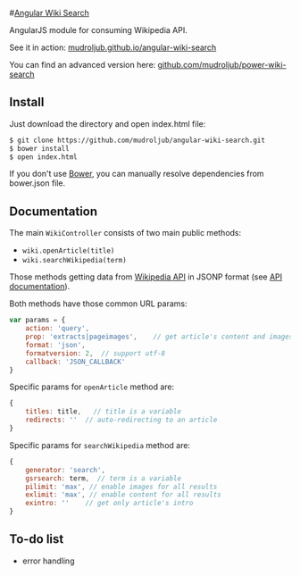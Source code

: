 #[Angular Wiki Search](http://mudroljub.github.io/angular-wiki-search/)

AngularJS module for consuming Wikipedia API.

See it in action: [mudroljub.github.io/angular-wiki-search](http://mudroljub.github.io/angular-wiki-search/)

You can find an advanced version here: [github.com/mudroljub/power-wiki-search](https://github.com/mudroljub/power-wiki-search)

## Install
Just download the directory and open index.html file:

```sh
$ git clone https://github.com/mudroljub/angular-wiki-search.git
$ bower install
$ open index.html
```

If you don't use [Bower](http://bower.io/), you can manually resolve dependencies from bower.json file.

## Documentation
The main `WikiController` consists of two main public methods:
- `wiki.openArticle(title)`
- `wiki.searchWikipedia(term)`

Those methods getting data from [Wikipedia API](http://en.wikipedia.org/w/api.php) in JSONP format (see [API documentation](https://www.mediawiki.org/wiki/API:Main_page)).

Both methods have those common URL params:
```js
var params = {
    action: 'query',
    prop: 'extracts|pageimages',    // get article's content and images
    format: 'json',
    formatversion: 2,  // support utf-8
    callback: 'JSON_CALLBACK'
}
```

Specific params for `openArticle` method are:

```js
{
    titles: title,   // title is a variable
    redirects: ''  // auto-redirecting to an article
}
```

Specific params for `searchWikipedia` method are:

```js
{
    generator: 'search',
    gsrsearch: term,  // term is a variable
    pilimit: 'max', // enable images for all results
    exlimit: 'max', // enable content for all results
    exintro: ''    // get only article's intro
}
```

## To-do list
- error handling

